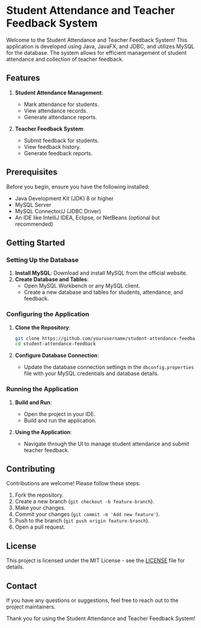 # Student Attendance and Teacher Feedback System

Welcome to the Student Attendance and Teacher Feedback System! This application is developed using Java, JavaFX, and JDBC, and utilizes MySQL for the database. The system allows for efficient management of student attendance and collection of teacher feedback.

## Features

1. **Student Attendance Management**:
   - Mark attendance for students.
   - View attendance records.
   - Generate attendance reports.

2. **Teacher Feedback System**:
   - Submit feedback for students.
   - View feedback history.
   - Generate feedback reports.

## Prerequisites

Before you begin, ensure you have the following installed:

- Java Development Kit (JDK) 8 or higher
- MySQL Server
- MySQL Connector/J (JDBC Driver)
- An IDE like IntelliJ IDEA, Eclipse, or NetBeans (optional but recommended)

## Getting Started

### Setting Up the Database

1. **Install MySQL**: Download and install MySQL from the official website.
2. **Create Database and Tables**:
   - Open MySQL Workbench or any MySQL client.
   - Create a new database and tables for students, attendance, and feedback.

### Configuring the Application

1. **Clone the Repository**:
   ```bash
   git clone https://github.com/yourusername/student-attendance-feedback.git
   cd student-attendance-feedback
   ```

2. **Configure Database Connection**:
   - Update the database connection settings in the `dbconfig.properties` file with your MySQL credentials and database details.

### Running the Application

1. **Build and Run**:
   - Open the project in your IDE.
   - Build and run the application.

2. **Using the Application**:
   - Navigate through the UI to manage student attendance and submit teacher feedback.

## Contributing

Contributions are welcome! Please follow these steps:

1. Fork the repository.
2. Create a new branch (`git checkout -b feature-branch`).
3. Make your changes.
4. Commit your changes (`git commit -m 'Add new feature'`).
5. Push to the branch (`git push origin feature-branch`).
6. Open a pull request.

## License

This project is licensed under the MIT License - see the [LICENSE](LICENSE) file for details.

## Contact

If you have any questions or suggestions, feel free to reach out to the project maintainers.

Thank you for using the Student Attendance and Teacher Feedback System!

